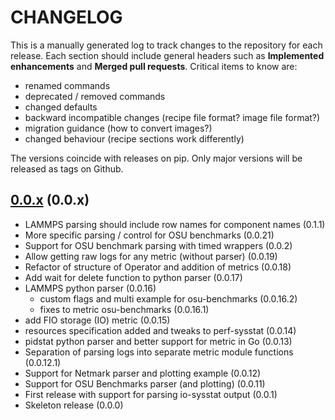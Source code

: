# CHANGELOG

This is a manually generated log to track changes to the repository for each release.
Each section should include general headers such as **Implemented enhancements**
and **Merged pull requests**. Critical items to know are:

 - renamed commands
 - deprecated / removed commands
 - changed defaults
 - backward incompatible changes (recipe file format? image file format?)
 - migration guidance (how to convert images?)
 - changed behaviour (recipe sections work differently)

The versions coincide with releases on pip. Only major versions will be released as tags on Github.

## [0.0.x](https://github.com/converged-computing/metrics-operator/tree/main) (0.0.x)
 - LAMMPS parsing should include row names for component names (0.1.1)
 - More specific parsing / control for OSU benchmarks (0.0.21)
 - Support for OSU benchmark parsing with timed wrappers (0.0.2)
 - Allow getting raw logs for any metric (without parser) (0.0.19)
 - Refactor of structure of Operator and addition of metrics (0.0.18)
 - Add wait for delete function to python parser (0.0.17)
 - LAMMPS python parser (0.0.16)
   - custom flags and multi example for osu-benchmarks (0.0.16.2)
   - fixes to metric osu-benchmarks (0.0.16.1)
 - add FIO storage (IO) metric (0.0.15)
 - resources specification added and tweaks to perf-sysstat (0.0.14)
 - pidstat python parser and better support for metric in Go (0.0.13)
 - Separation of parsing logs into separate metric module functions (0.0.12.1)
 - Support for Netmark parser and plotting example (0.0.12)
 - Support for OSU Benchmarks parser (and plotting) (0.0.11)
 - First release with support for parsing io-sysstat output (0.0.1)
 - Skeleton release (0.0.0)
